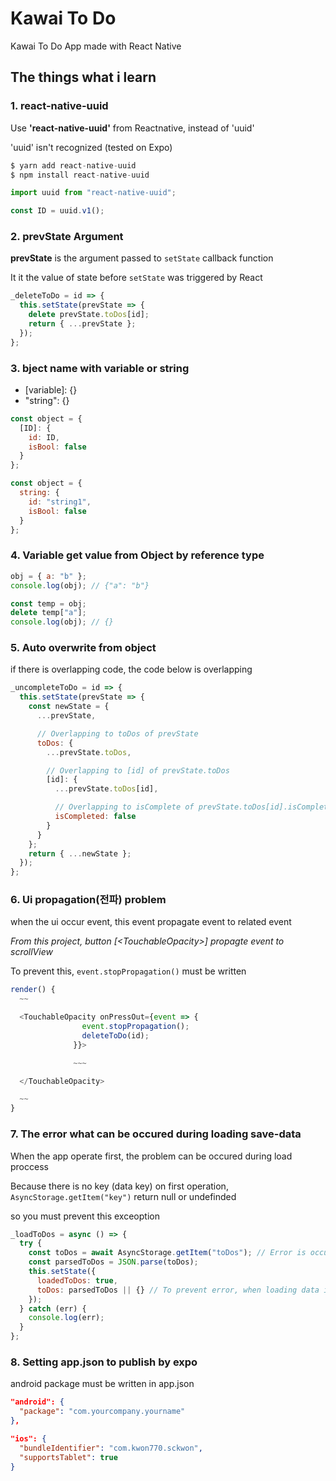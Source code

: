 # Kawai To Do

Kawai To Do App made with React Native

## The things what i learn

### 1. react-native-uuid

Use **'react-native-uuid'** from Reactnative, instead of 'uuid'

'uuid' isn't recognized (tested on Expo)

```js
$ yarn add react-native-uuid
$ npm install react-native-uuid

import uuid from "react-native-uuid";

const ID = uuid.v1();
```

### 2. prevState Argument

**prevState** is the argument passed to `setState` callback function

It it the value of state before `setState` was triggered by React

```js
_deleteToDo = id => {
  this.setState(prevState => {
    delete prevState.toDos[id];
    return { ...prevState };
  });
};
```

### 3. bject name with variable or string

- \[variable]: {}
- "string": {}

```js
const object = {
  [ID]: {
    id: ID,
    isBool: false
  }
};

const object = {
  string: {
    id: "string1",
    isBool: false
  }
};
```

### 4. Variable get value from Object by reference type

```js
obj = { a: "b" };
console.log(obj); // {"a": "b"}

const temp = obj;
delete temp["a"];
console.log(obj); // {}
```

### 5. Auto overwrite from object

if there is overlapping code, the code below is overlapping

```js
_uncompleteToDo = id => {
  this.setState(prevState => {
    const newState = {
      ...prevState,

      // Overlapping to toDos of prevState
      toDos: {
        ...prevState.toDos,

        // Overlapping to [id] of prevState.toDos
        [id]: {
          ...prevState.toDos[id],

          // Overlapping to isComplete of prevState.toDos[id].isCompleted
          isCompleted: false
        }
      }
    };
    return { ...newState };
  });
};
```

### 6. Ui propagation(전파) problem

when the ui occur event, this event propagate event to related event

_From this project, button [\<TouchableOpacity>] propagte event to scrollView_

To prevent this, `event.stopPropagation()` must be written

```js
render() {
  ~~

  <TouchableOpacity onPressOut={event => {
                event.stopPropagation();
                deleteToDo(id);
              }}>

              ~~~

  </TouchableOpacity>

  ~~
}
```

### 7. The error what can be occured during loading save-data

When the app operate first, the problem can be occured during load proccess

Because there is no key (data key) on first operation, `AsyncStorage.getItem("key")` return null or undefinded

so you must prevent this exceoption

```js
_loadToDos = async () => {
  try {
    const toDos = await AsyncStorage.getItem("toDos"); // Error is occured on first operation
    const parsedToDos = JSON.parse(toDos);
    this.setState({
      loadedToDos: true,
      toDos: parsedToDos || {} // To prevent error, when loading data is null, return {}
    });
  } catch (err) {
    console.log(err);
  }
};
```

### 8. Setting app.json to publish by expo

android package must be written in app.json

```json
"android": {
  "package": "com.yourcompany.yourname"
},

"ios": {
  "bundleIdentifier": "com.kwon770.sckwon",
  "supportsTablet": true
}
```
